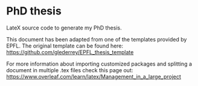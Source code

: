 # PhD thesis
LateX source code to generate my PhD thesis.

This document has been adapted from one of the templates provided by EPFL.
The original template can be found here:
https://github.com/glederrey/EPFL_thesis_template

For more information about importing customized packages and splitting a document in multiple .tex files check this page out:
https://www.overleaf.com/learn/latex/Management_in_a_large_project
